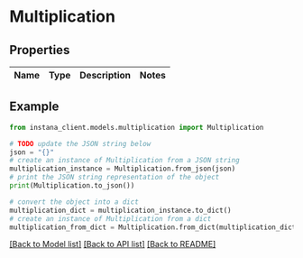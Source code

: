 # Multiplication


## Properties

Name | Type | Description | Notes
------------ | ------------- | ------------- | -------------

## Example

```python
from instana_client.models.multiplication import Multiplication

# TODO update the JSON string below
json = "{}"
# create an instance of Multiplication from a JSON string
multiplication_instance = Multiplication.from_json(json)
# print the JSON string representation of the object
print(Multiplication.to_json())

# convert the object into a dict
multiplication_dict = multiplication_instance.to_dict()
# create an instance of Multiplication from a dict
multiplication_from_dict = Multiplication.from_dict(multiplication_dict)
```
[[Back to Model list]](../README.md#documentation-for-models) [[Back to API list]](../README.md#documentation-for-api-endpoints) [[Back to README]](../README.md)


